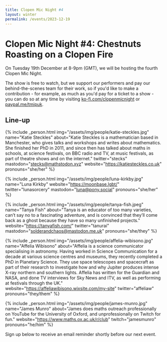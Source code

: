 ```yaml
---
title: Clopen Mic Night #4
layout: winter
permalink: /events/2023-12-19
---
```


# Clopen Mic Night #4: Chestnuts Roasting on a Clopen Fire
On Tuesday 19th December at 8-9pm (GMT), we will be hosting the fourth Clopen Mic Night.

The show is free to watch, but we support our performers and pay our behind-the-scenes team 
for their work, so if you'd like to make a contribution - for example, as much as you'd pay 
for a ticket to a show - you can do so at any time by visiting 
[ko-fi.com/clopenmicnight](https://ko-fi.com/clopenmicnight) or
[paypal.me/tmipuk](https://paypal.me/tmipuk).

## Line-up
{% include _person.html
    img="/assets/img/people/katie-steckles.jpg"
    name="Katie Steckles"
    about="Katie Steckles is a mathematician based in Manchester, who gives talks and workshops and writes about mathematics. She finished her PhD in 2011, and since then has talked about maths in schools, at science festivals, on BBC radio and TV, at music festivals, as part of theatre shows and on the internet."
    twitter="stecks"
    mastodon="stecks@mathstodon.xyz"
    website="https://katiesteckles.co.uk"
    pronouns="she/her"
%}


{% include _person.html
    img="/assets/img/people/luna-kirkby.jpg"
    name="Luna Kirkby"
    website="https://moonbase.lgbt/"
    twitter="lunasorcery"
    mastodon="luna@pony.social"
    pronouns="she/her"
%}

{% include _person.html
    img="/assets/img/people/tanya-fish.jpeg"
    name="Tanya Fish"
    about="Tanya is an educator of too many varieties, can’t say no to a fascinating adventure, and is convinced that they’ll come back as a ghost because they have so many unfinished projects."
    website="https://tanyafish.com/"
    twitter="tanurai"
    mastodon="solderandchaos@mastodon.me.uk"
    pronouns="she/they"
%}

{% include _person.html
    img="/assets/img/people/affelia-wibisono.jpg"
    name="Affelia Wibisono"
    about="Affelia is a science communicator specialising in astronomy. Having worked in Science Communication for a decade at various science centres and museums, they recently completed a PhD in Planetary Science. They use space telescopes and spacecraft as part of their research to investigate how and why Jupiter produces intense X-ray northern and southern lights. Affelia has written for the Guardian and NASA, and done TV interviews for Sky News and ITV, as well as performing at festivals through the UK."
    website="https://affeliawibisono.wixsite.com/my-site"
    twitter="affeliaw"
    pronouns="they/them"
%}

{% include _person.html
    img="/assets/img/people/james-munro.jpg"
    name="James Munro"
    about="James does maths outreach professionally on YouTube for the University of Oxford, and unprofessionally on Twitch for fun."
    website="https://www.maths.ox.ac.uk/r/club"
    twitch="jamesmunro"
    pronouns="he/him"
%}

Sign up below to receive an email reminder shortly before our next event.
<div class="sender-form-field" data-sender-form-id="ks7i2oxmaq7jqdqvszm" style="text-align:center"></div>

